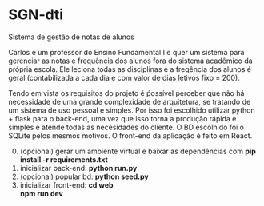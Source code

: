 # SGN-dti
Sistema de gestão de notas de alunos

Carlos é um professor do Ensino Fundamental I e quer um sistema para gerenciar as notas e frequência dos alunos fora do sistema acadêmico da própria escola. Ele leciona todas as disciplinas e a freqência dos alunos é geral (contabilizada a cada dia e com valor de dias letivos fixo = 200).

Tendo em vista os requisitos do projeto é ṕossível perceber que não há necessidade de uma grande complexidade de arquitetura, se tratando de um sistema de uso pessoal e simples. Por isso foi escolhido utilizar python + flask para o back-end, uma vez que isso torna a produção rápida e simples e atende todas as necesidades do cliente. O BD escolhido foi o SQLite pelos mesmos motivos. O front-end da aplicação é feito em React.

0. (opcional) gerar um ambiente virtual e baixar as dependências com **pip install -r requirements.txt**
1. inicializar back-end: **python run.py**
2. (opcional) popular bd: **python seed.py**
3. inicializar front-end: **cd web**  
                          **npm run dev**



